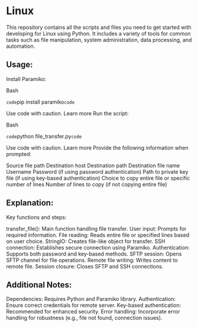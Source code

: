 # Linux
This repository contains all the scripts and files you need to get started with developing for Linux using Python. It includes a variety of tools for common tasks such as file manipulation, system administration, data processing, and automation.

## Usage:

Install Paramiko:

Bash

`code`pip install paramiko`code`

Use code with caution. Learn more
Run the script:

Bash

`code`python file_transfer.py`code`

Use code with caution. Learn more
Provide the following information when prompted:

Source file path
Destination host
Destination path
Destination file name
Username
Password (if using password authentication)
Path to private key file (if using key-based authentication)
Choice to copy entire file or specific number of lines
Number of lines to copy (if not copying entire file)
## Explanation:

Key functions and steps:

transfer_file(): Main function handling file transfer.
User input: Prompts for required information.
File reading: Reads entire file or specified lines based on user choice.
StringIO: Creates file-like object for transfer.
SSH connection: Establishes secure connection using Paramiko.
Authentication: Supports both password and key-based methods.
SFTP session: Opens SFTP channel for file operations.
Remote file writing: Writes content to remote file.
Session closure: Closes SFTP and SSH connections.
## Additional Notes:

Dependencies: Requires Python and Paramiko library.
Authentication: Ensure correct credentials for remote server.
Key-based authentication: Recommended for enhanced security.
Error handling: Incorporate error handling for robustness (e.g., file not found, connection issues).
